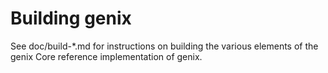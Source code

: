 Building genix
=============

See doc/build-*.md for instructions on building the various
elements of the genix Core reference implementation of genix.

